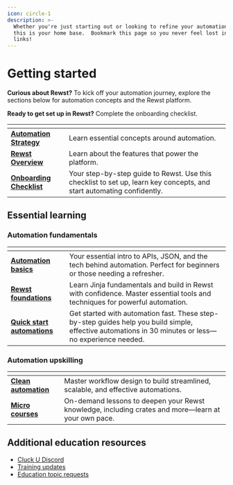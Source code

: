 ```yaml
---
icon: circle-1
description: >-
  Whether you're just starting out or looking to refine your automation skills,
  this is your home base.  Bookmark this page so you never feel lost in a sea of
  links!
---
```


# Getting started

**Curious about Rewst?** To kick off your automation journey, explore the sections below for automation concepts and the Rewst platform.&#x20;

**Ready to get set up in Rewst?** Complete the onboarding checklist.

<table data-view="cards"><thead><tr><th></th><th></th></tr></thead><tbody><tr><td><a href="automation-inspiration/"><strong>Automation Strategy</strong></a></td><td>Learn essential concepts around automation.</td></tr><tr><td><a href="rewst-overview/"><strong>Rewst Overview</strong></a></td><td>Learn about the features that power the platform.</td></tr><tr><td><a href="onboarding-checklist/"><strong>Onboarding Checklist</strong></a></td><td>Your step-by-step guide to Rewst. Use this checklist to set up, learn key concepts, and start automating confidently.</td></tr></tbody></table>

## Essential learning

### Automation fundamentals

<table data-view="cards"><thead><tr><th></th><th></th></tr></thead><tbody><tr><td><a href="../automation-basics/"><strong>Automation basics</strong></a></td><td>Your essential intro to APIs, JSON, and the tech behind automation. Perfect for beginners or those needing a refresher.</td></tr><tr><td><a href="../rewst-foundations/"><strong>Rewst foundations</strong></a></td><td>Learn Jinja fundamentals and build in Rewst with confidence. Master essential tools and techniques for powerful automation.</td></tr><tr><td><a href="../automation-jump-start/"><strong>Quick start automations</strong></a></td><td>Get started with automation fast. These step-by-step guides help you build simple, effective automations in 30 minutes or less—no experience needed.</td></tr></tbody></table>

### Automation upskilling&#x20;

<table data-view="cards"><thead><tr><th></th><th></th></tr></thead><tbody><tr><td><a href="../clean-automation/"><strong>Clean automation</strong></a></td><td>Master workflow design to build streamlined, scalable, and effective automations.</td></tr><tr><td><a href="../micro-courses/"><strong>Micro courses</strong></a></td><td>On-demand lessons to deepen your Rewst knowledge, including crates and more—learn at your own pace.</td></tr></tbody></table>

## Additional education resources

* [Cluck U Discord](https://discord.gg/rewst)&#x20;
* [Training updates](https://docs.rewst.help/updates/cs-and-training-updates)
* [Education topic requests](https://rewst.canny.io/education-topic-requests)
